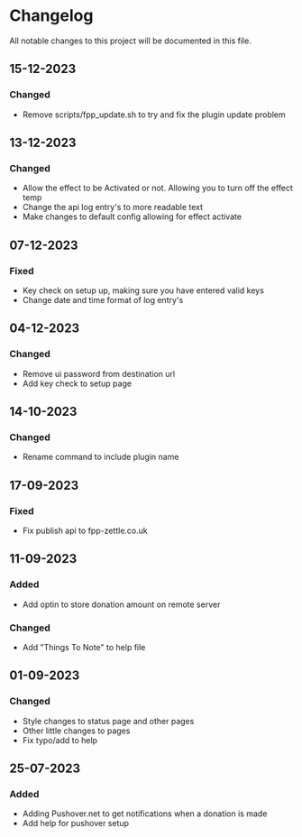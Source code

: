 # Changelog

All notable changes to this project will be documented in this file.

## 15-12-2023
### Changed
- Remove scripts/fpp_update.sh to try and fix the plugin update problem

## 13-12-2023
### Changed
- Allow the effect to be Activated or not. Allowing you to turn off the effect temp
- Change the api log entry's to more readable text
- Make changes to default config allowing for effect activate

## 07-12-2023
### Fixed
- Key check on setup up, making sure you have entered valid keys
- Change date and time format of log entry's

## 04-12-2023
### Changed
- Remove ui  password from destination url
- Add key check to setup page

## 14-10-2023
### Changed
- Rename command to include plugin name

## 17-09-2023
### Fixed
- Fix publish api to fpp-zettle.co.uk

## 11-09-2023
### Added
- Add optin to store donation amount on remote server

### Changed
- Add "Things To Note" to help file

## 01-09-2023
### Changed
- Style changes to status page and other pages
- Other little changes to pages
- Fix typo/add to help

## 25-07-2023
### Added
- Adding Pushover.net to get notifications when a donation is made
- Add help for pushover setup
